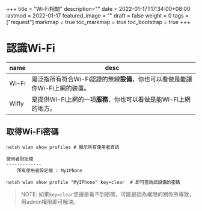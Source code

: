+++
title = "Wi-Fi相關"
description=""
date = 2022-01-17T17:34:00+08:00
lastmod = 2022-01-17
featured_image = ""
draft = false
weight = 0
tags = ["request"]
markmap = true
toc_markmap = true
toc_bootstrap = true
+++

# 認識Wi-Fi

| name | desc |
| ---- | ---- |
Wi-Fi | 是泛指所有符合Wi-Fi認證的無線**設備**，你也可以看做是能讓你Wi-Fi上網的裝置。
Wifly | 是提供Wi-Fi上網的一項**服務**，你也可以看做是能Wi-Fi上網的地方。


## 取得Wi-Fi密碼

```
netsh wlan show profiles # 顯示所有使用者資訊

使用者設定檔
-------------
    所有使用者設定檔 : MyIPhone

netsh wlan show profile "MyIPhone" key=clear  # 即可查詢該設備的密碼
```

> NOTE: 如果`key=clear`您還是看不到密碼，可能是因為權限的關係所導致，用admin權限即可解決。
